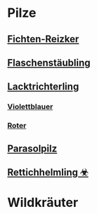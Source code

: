 # Pilze
## [Fichten-Reizker](wiki/Pilze/Fichten-Reizker.md)
## [Flaschenstäubling](wiki/Pilze/Flaschenstäubling.md)
## [Lacktrichterling](wiki/Pilze/Lacktrichterling.md)
### [Violettblauer](wiki/Pilze/Violetter_Lacktrichterling.md)
### [Roter](wiki/Pilze/Roter_Lacktrichterling.md)
## [Parasolpilz](wiki/Pilze/Parasolpilz.md)
## [Rettichhelmling ☣](wiki/Pilze/Rettichhelmling.md)

# Wildkräuter